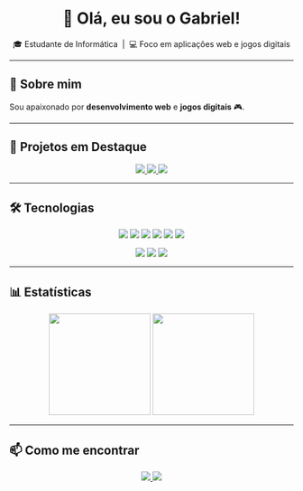 <!-- Banner ou frase de impacto -->
<h1 align="center">👋 Olá, eu sou o Gabriel!</h1>
<p align="center">
  🎓 Estudante de Informática &nbsp;|&nbsp; 💻 Foco em aplicações web e jogos digitais  
</p>

---

## 🚀 Sobre mim  
Sou apaixonado por **desenvolvimento web** e **jogos digitais** 🎮.  

---

## 📌 Projetos em Destaque  

<p align="center">
  <a href="https://github.com/gabrielkazak/PacScript---Fases">
    <img src="https://img.shields.io/badge/PacScript-EDUCACIONAL-6f42c1?style=for-the-badge&logo=ghost" />
  </a>
  <a href="https://github.com/gabrielkazak/Gameboxd---Frontend">
    <img src="https://img.shields.io/badge/Gameboxd-GAMES-2b3137?style=for-the-badge&logo=steam" />
  </a>
  <a href="https://github.com/gabrielkazak/NasQuadras">
    <img src="https://img.shields.io/badge/NasQuadras-BASQUETE-fc4c02?style=for-the-badge&logo=nba" />
  </a>
</p>

---

## 🛠️ Tecnologias  

<p align="center">
  <!-- Frontend -->
  <img src="https://img.shields.io/badge/HTML5-E34F26?style=for-the-badge&logo=html5&logoColor=white" />
  <img src="https://img.shields.io/badge/CSS3-1572B6?style=for-the-badge&logo=css3&logoColor=white" />
  <img src="https://img.shields.io/badge/JavaScript-F7DF1E?style=for-the-badge&logo=javascript&logoColor=black" />
  <img src="https://img.shields.io/badge/React-61DAFB?style=for-the-badge&logo=react&logoColor=black" />
  <img src="https://img.shields.io/badge/TailwindCSS-38B2AC?style=for-the-badge&logo=tailwind-css&logoColor=white" />
  <img src="https://img.shields.io/badge/Bootstrap-563D7C?style=for-the-badge&logo=bootstrap&logoColor=white" />
</p>

<p align="center">
  <!-- Backend -->
  <img src="https://img.shields.io/badge/Node.js-339933?style=for-the-badge&logo=node.js&logoColor=white" />
  <img src="https://img.shields.io/badge/Express-000000?style=for-the-badge&logo=express&logoColor=white" />
  <img src="https://img.shields.io/badge/Spring_Boot-6DB33F?style=for-the-badge&logo=spring&logoColor=white" />
</p>

---

## 📊 Estatísticas  

<p align="center">
  <img height="180em" src="https://github-readme-stats.vercel.app/api?username=gabrielkazak&show_icons=true&theme=tokyonight&hide_border=true&count_private=true"/>
  <img height="180em" src="https://github-readme-stats.vercel.app/api/top-langs/?username=gabrielkazak&layout=compact&theme=tokyonight&hide_border=true"/>
</p>

---

## 📫 Como me encontrar  

<p align="center">
  <a href="https://www.linkedin.com/in/gabriel-kazakevicius">
    <img src="https://img.shields.io/badge/LinkedIn-0077B5?style=for-the-badge&logo=linkedin&logoColor=white"/>
  </a>
  <a href="mailto:gabriel.kazak@gmail.com">
    <img src="https://img.shields.io/badge/Gmail-D14836?style=for-the-badge&logo=gmail&logoColor=white"/>
  </a>
</p>
